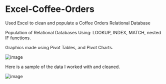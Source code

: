 # Excel-Coffee-Orders
Used Excel to clean and populate a Coffee Orders Relational Database

Population of Relational Databases Using:
LOOKUP, INDEX, MATCH, nested IF functions.

Graphics made using Pivot Tables, and Pivot Charts.

![image](https://github.com/user-attachments/assets/3573ac92-f54d-46a8-9ae5-50bdb7558650)


Here is a sample of the data I worked with and cleaned.

![image](https://github.com/user-attachments/assets/d1e7ee47-4221-4a11-8c59-6041d514969f)
